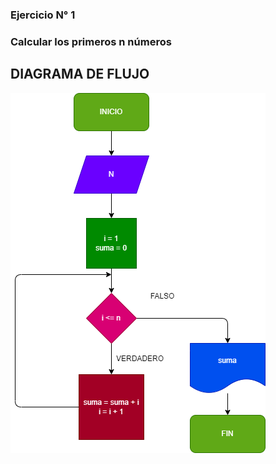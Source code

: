 ### Ejercicio N° 1

### Calcular los primeros n números

## DIAGRAMA DE FLUJO
![diagramadeflujo](diagrama.png)

